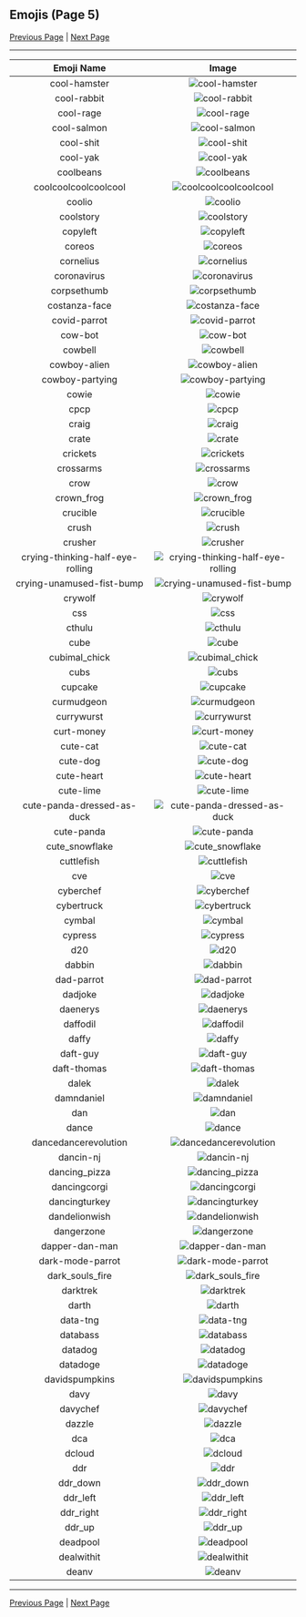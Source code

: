 
## Emojis (Page 5)

[Previous Page](/docs/chef/page-c-0004.md)
  | [Next Page](/docs/chef/page-d-0006.md)

<hr />

|Emoji Name|Image|
| :-: | :-: |
|cool-hamster| ![cool-hamster](/emojis/chef/cool-hamster.png)|
|cool-rabbit| ![cool-rabbit](/emojis/chef/cool-rabbit.png)|
|cool-rage| ![cool-rage](/emojis/chef/cool-rage.png)|
|cool-salmon| ![cool-salmon](/emojis/chef/cool-salmon.png)|
|cool-shit| ![cool-shit](/emojis/chef/cool-shit.png)|
|cool-yak| ![cool-yak](/emojis/chef/cool-yak.png)|
|coolbeans| ![coolbeans](/emojis/chef/coolbeans.jpg)|
|coolcoolcoolcoolcool| ![coolcoolcoolcoolcool](/emojis/chef/coolcoolcoolcoolcool.jpg)|
|coolio| ![coolio](/emojis/chef/coolio.png)|
|coolstory| ![coolstory](/emojis/chef/coolstory.jpg)|
|copyleft| ![copyleft](/emojis/chef/copyleft.png)|
|coreos| ![coreos](/emojis/chef/coreos.png)|
|cornelius| ![cornelius](/emojis/chef/cornelius.png)|
|coronavirus| ![coronavirus](/emojis/chef/coronavirus.png)|
|corpsethumb| ![corpsethumb](/emojis/chef/corpsethumb.png)|
|costanza-face| ![costanza-face](/emojis/chef/costanza-face.jpg)|
|covid-parrot| ![covid-parrot](/emojis/chef/covid-parrot.gif)|
|cow-bot| ![cow-bot](/emojis/chef/cow-bot.png)|
|cowbell| ![cowbell](/emojis/chef/cowbell.png)|
|cowboy-alien| ![cowboy-alien](/emojis/chef/cowboy-alien.png)|
|cowboy-partying| ![cowboy-partying](/emojis/chef/cowboy-partying.png)|
|cowie| ![cowie](/emojis/chef/cowie.jpg)|
|cpcp| ![cpcp](/emojis/chef/cpcp.png)|
|craig| ![craig](/emojis/chef/craig.jpg)|
|crate| ![crate](/emojis/chef/crate.jpg)|
|crickets| ![crickets](/emojis/chef/crickets.jpg)|
|crossarms| ![crossarms](/emojis/chef/crossarms.gif)|
|crow| ![crow](/emojis/chef/crow.png)|
|crown_frog| ![crown_frog](/emojis/chef/crown_frog.png)|
|crucible| ![crucible](/emojis/chef/crucible.png)|
|crush| ![crush](/emojis/chef/crush.png)|
|crusher| ![crusher](/emojis/chef/crusher.png)|
|crying-thinking-half-eye-rolling| ![crying-thinking-half-eye-rolling](/emojis/chef/crying-thinking-half-eye-rolling.png)|
|crying-unamused-fist-bump| ![crying-unamused-fist-bump](/emojis/chef/crying-unamused-fist-bump.png)|
|crywolf| ![crywolf](/emojis/chef/crywolf.png)|
|css| ![css](/emojis/chef/css.png)|
|cthulu| ![cthulu](/emojis/chef/cthulu.gif)|
|cube| ![cube](/emojis/chef/cube.jpg)|
|cubimal_chick| ![cubimal_chick](/emojis/chef/cubimal_chick.png)|
|cubs| ![cubs](/emojis/chef/cubs.png)|
|cupcake| ![cupcake](/emojis/chef/cupcake.png)|
|curmudgeon| ![curmudgeon](/emojis/chef/curmudgeon.jpg)|
|currywurst| ![currywurst](/emojis/chef/currywurst.png)|
|curt-money| ![curt-money](/emojis/chef/curt-money.gif)|
|cute-cat| ![cute-cat](/emojis/chef/cute-cat.png)|
|cute-dog| ![cute-dog](/emojis/chef/cute-dog.png)|
|cute-heart| ![cute-heart](/emojis/chef/cute-heart.png)|
|cute-lime| ![cute-lime](/emojis/chef/cute-lime.png)|
|cute-panda-dressed-as-duck| ![cute-panda-dressed-as-duck](/emojis/chef/cute-panda-dressed-as-duck.png)|
|cute-panda| ![cute-panda](/emojis/chef/cute-panda.png)|
|cute_snowflake| ![cute_snowflake](/emojis/chef/cute_snowflake.png)|
|cuttlefish| ![cuttlefish](/emojis/chef/cuttlefish.gif)|
|cve| ![cve](/emojis/chef/cve.png)|
|cyberchef| ![cyberchef](/emojis/chef/cyberchef.jpg)|
|cybertruck| ![cybertruck](/emojis/chef/cybertruck.png)|
|cymbal| ![cymbal](/emojis/chef/cymbal.png)|
|cypress| ![cypress](/emojis/chef/cypress.png)|
|d20| ![d20](/emojis/chef/d20.png)|
|dabbin| ![dabbin](/emojis/chef/dabbin.png)|
|dad-parrot| ![dad-parrot](/emojis/chef/dad-parrot.gif)|
|dadjoke| ![dadjoke](/emojis/chef/dadjoke.png)|
|daenerys| ![daenerys](/emojis/chef/daenerys.png)|
|daffodil| ![daffodil](/emojis/chef/daffodil.png)|
|daffy| ![daffy](/emojis/chef/daffy.jpg)|
|daft-guy| ![daft-guy](/emojis/chef/daft-guy.gif)|
|daft-thomas| ![daft-thomas](/emojis/chef/daft-thomas.gif)|
|dalek| ![dalek](/emojis/chef/dalek.png)|
|damndaniel| ![damndaniel](/emojis/chef/damndaniel.png)|
|dan| ![dan](/emojis/chef/dan.png)|
|dance| ![dance](/emojis/chef/dance.gif)|
|dancedancerevolution| ![dancedancerevolution](/emojis/chef/dancedancerevolution.png)|
|dancin-nj| ![dancin-nj](/emojis/chef/dancin-nj.gif)|
|dancing_pizza| ![dancing_pizza](/emojis/chef/dancing_pizza.gif)|
|dancingcorgi| ![dancingcorgi](/emojis/chef/dancingcorgi.gif)|
|dancingturkey| ![dancingturkey](/emojis/chef/dancingturkey.gif)|
|dandelionwish| ![dandelionwish](/emojis/chef/dandelionwish.jpg)|
|dangerzone| ![dangerzone](/emojis/chef/dangerzone.png)|
|dapper-dan-man| ![dapper-dan-man](/emojis/chef/dapper-dan-man.jpg)|
|dark-mode-parrot| ![dark-mode-parrot](/emojis/chef/dark-mode-parrot.gif)|
|dark_souls_fire| ![dark_souls_fire](/emojis/chef/dark_souls_fire.png)|
|darktrek| ![darktrek](/emojis/chef/darktrek.png)|
|darth| ![darth](/emojis/chef/darth.png)|
|data-tng| ![data-tng](/emojis/chef/data-tng.jpg)|
|databass| ![databass](/emojis/chef/databass.png)|
|datadog| ![datadog](/emojis/chef/datadog.png)|
|datadoge| ![datadoge](/emojis/chef/datadoge.png)|
|davidspumpkins| ![davidspumpkins](/emojis/chef/davidspumpkins.gif)|
|davy| ![davy](/emojis/chef/davy.png)|
|davychef| ![davychef](/emojis/chef/davychef.png)|
|dazzle| ![dazzle](/emojis/chef/dazzle.png)|
|dca| ![dca](/emojis/chef/dca.png)|
|dcloud| ![dcloud](/emojis/chef/dcloud.png)|
|ddr| ![ddr](/emojis/chef/ddr.png)|
|ddr_down| ![ddr_down](/emojis/chef/ddr_down.png)|
|ddr_left| ![ddr_left](/emojis/chef/ddr_left.png)|
|ddr_right| ![ddr_right](/emojis/chef/ddr_right.png)|
|ddr_up| ![ddr_up](/emojis/chef/ddr_up.png)|
|deadpool| ![deadpool](/emojis/chef/deadpool.png)|
|dealwithit| ![dealwithit](/emojis/chef/dealwithit.gif)|
|deanv| ![deanv](/emojis/chef/deanv.png)|

<hr/>

[Previous Page](/docs/chef/page-c-0004.md)
  | [Next Page](/docs/chef/page-d-0006.md)